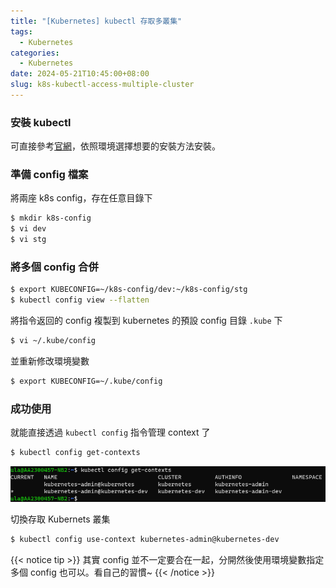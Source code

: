 ```yaml
---
title: "[Kubernetes] kubectl 存取多叢集"
tags:
  - Kubernetes
categories:
  - Kubernetes
date: 2024-05-21T10:45:00+08:00
slug: k8s-kubectl-access-multiple-cluster
---
```


### 安裝 kubectl

可直接參考[官網](https://kubernetes.io/docs/tasks/tools/install-kubectl-linux/)，依照環境選擇想要的安裝方法安裝。

<!--more-->

### 準備 config 檔案

將兩座 k8s config，存在任意目錄下

```bash
$ mkdir k8s-config
$ vi dev
$ vi stg
```

### 將多個 config 合併

```bash
$ export KUBECONFIG=~/k8s-config/dev:~/k8s-config/stg
$ kubectl config view --flatten
```

將指令返回的 config 複製到 kubernetes 的預設 config 目錄 `.kube` 下

```bash
$ vi ~/.kube/config
```

並重新修改環境變數

```bash
$ export KUBECONFIG=~/.kube/config
```

### 成功使用

就能直接透過 `kubectl config` 指令管理 context 了

```bash
$ kubectl config get-contexts
```

![](get.png)

切換存取 Kubernets 叢集

```bash
$ kubectl config use-context kubernetes-admin@kubernetes-dev
```

{{< notice tip >}}
其實 config 並不一定要合在一起，分開然後使用環境變數指定多個 config 也可以。看自己的習慣~
{{< /notice >}}
